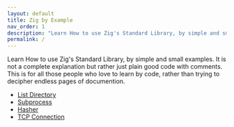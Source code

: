 ```yaml
---
layout: default
title: Zig by Example
nav_order: 1
description: "Learn How to use Zig's Standard Library, by simple and small examples."
permalink: /
---
```


Learn How to use Zig's Standard Library, by simple and small examples.
It is not a complete explanation but rather just plain good code with comments.
This is for all those people who love to learn by code, rather than trying to decipher endless pages of documention.

- [List Directory](/list-directory.md)
- [Subprocess](/subprocess.md)
- [Hasher](/hasher.md)
- [TCP Connection](/tcp-connection.md)
